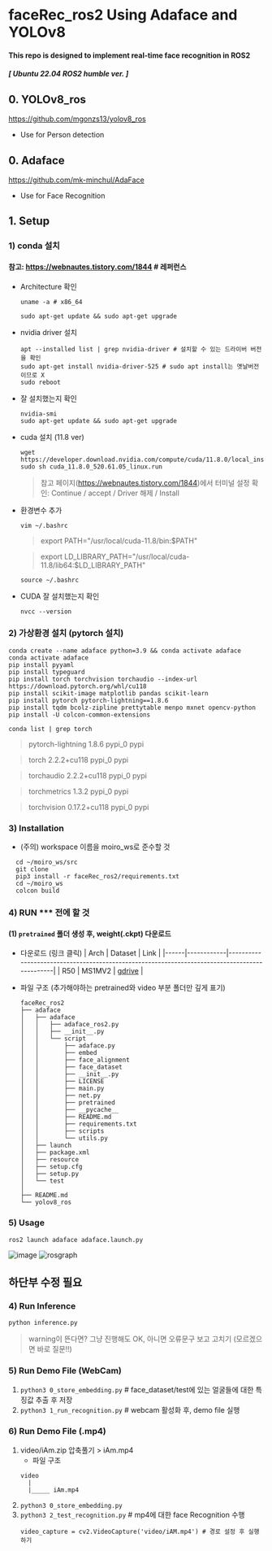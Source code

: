 # faceRec_ros2 Using Adaface and YOLOv8
#### This repo is designed to implement real-time face recognition in ROS2
##### [ Ubuntu 22.04 ROS2 humble ver. ]
## 0. YOLOv8_ros
https://github.com/mgonzs13/yolov8_ros
- Use for Person detection
  
## 0. Adaface
https://github.com/mk-minchul/AdaFace
- Use for Face Recognition

## 1. Setup
### 1) conda 설치
#### 참고: https://webnautes.tistory.com/1844 # 레퍼런스

-  Architecture 확인
    ```
    uname -a # x86_64

    sudo apt-get update && sudo apt-get upgrade
    ```
- nvidia driver 설치

    ```
    apt --installed list | grep nvidia-driver # 설치할 수 있는 드라이버 버전을 확인
    sudo apt-get install nvidia-driver-525 # sudo apt install는 옛날버전이므로 X
    sudo reboot
    ```
- 잘 설치했는지 확인
    ```
    nvidia-smi
    sudo apt-get update && sudo apt-get upgrade
    ```
- cuda 설치 (11.8 ver)
    ```
    wget https://developer.download.nvidia.com/compute/cuda/11.8.0/local_installers/cuda_11.8.0_520.61.05_linux.run
    sudo sh cuda_11.8.0_520.61.05_linux.run
    ```
    > 참고 페이지(https://webnautes.tistory.com/1844)에서 터미널 설정 확인: Continue / accept / Driver 해제 / Install

- 환경변수 추가
    ```
    vim ~/.bashrc
    ```
    > export PATH="/usr/local/cuda-11.8/bin:$PATH"
    
    > export LD_LIBRARY_PATH="/usr/local/cuda-11.8/lib64:$LD_LIBRARY_PATH"

    ```
    source ~/.bashrc
    ```
- CUDA 잘 설치했는지 확인
    ```
    nvcc --version
    ```

### 2) 가상환경 설치 (pytorch 설치)
```
conda create --name adaface python=3.9 && conda activate adaface
conda activate adaface
pip install pyyaml
pip install typeguard
pip install torch torchvision torchaudio --index-url https://download.pytorch.org/whl/cu118
pip install scikit-image matplotlib pandas scikit-learn
pip install pytorch pytorch-lightning==1.8.6
pip install tqdm bcolz-zipline prettytable menpo mxnet opencv-python
pip install -U colcon-common-extensions
```


```
conda list | grep torch
```
> pytorch-lightning         1.8.6                    pypi_0    pypi

> torch                     2.2.2+cu118              pypi_0    pypi

> torchaudio                2.2.2+cu118              pypi_0    pypi

> torchmetrics              1.3.2                    pypi_0    pypi

> torchvision               0.17.2+cu118             pypi_0    pypi


### 3) Installation
- (주의) workspace 이름을 moiro_ws로 준수할 것
```
  cd ~/moiro_ws/src
  git clone
  pip3 install -r faceRec_ros2/requirements.txt
  cd ~/moiro_ws
  colcon build
```

### 4) RUN *** 전에 할 것
#### (1)  ```pretrained``` 폴더 생성 후, weight(.ckpt) 다운로드
- 다운로드 (링크 클릭)
    | Arch | Dataset    | Link                                                                                         |
    |------|------------|----------------------------------------------------------------------------------------------|
    | R50  | MS1MV2     | [gdrive](https://drive.google.com/file/d/1eUaSHG4pGlIZK7hBkqjyp2fc2epKoBvI/view?usp=sharing) |

- 파일 구조 (추가해야하는 pretrained와 video 부분 폴더만 깊게 표기)
    ```
    faceRec_ros2
    ├── adaface
    │   ├── adaface
    │   │   ├── adaface_ros2.py
    │   │   ├── __init__.py
    │   │   └── script
    │   │       ├── adaface.py
    │   │       ├── embed
    │   │       ├── face_alignment
    │   │       ├── face_dataset
    │   │       ├── __init__.py
    │   │       ├── LICENSE
    │   │       ├── main.py
    │   │       ├── net.py
    │   │       ├── pretrained
    │   │       ├── __pycache__
    │   │       ├── README.md
    │   │       ├── requirements.txt
    │   │       ├── scripts
    │   │       └── utils.py
    │   ├── launch
    │   ├── package.xml
    │   ├── resource
    │   ├── setup.cfg
    │   ├── setup.py
    │   └── test   
    │    
    ├── README.md
    └── yolov8_ros

    ```

### 5) Usage
```
ros2 launch adaface adaface.launch.py
```

![image](https://github.com/MOIRO-KAIROS/faceRec_ros2/assets/114575723/d955b345-c5c8-4efe-b6c2-4ccd349e8470)
![rosgraph](https://github.com/MOIRO-KAIROS/faceRec_ros2/assets/114575723/f34f394e-b0a0-4348-86ac-77c6ff51baf1)


## 하단부 수정 필요
### 4) Run Inference
```
python inference.py
```

> warning이 뜬다면? 그냥 진행해도 OK, 아니면 오류문구 보고 고치기 (모르겠으면 바로 질문!!)

### 5) Run Demo File (WebCam)


1. ```python3 0_store_embedding.py``` # face_dataset/test에 있는 얼굴들에 대한 특징값 추출 후 저장
2. ```python3 1_run_recognition.py``` # webcam 활성화 후, demo file 실행

### 6) Run Demo File (.mp4)

1. video/iAm.zip 압축풀기 > iAm.mp4
    - 파일 구조
    ```
    video
      |
      |_____ iAm.mp4
    ```
2. ```python3 0_store_embedding.py```
3. ```python3 2_test_recognition.py``` # mp4에 대한 face Recognition 수행
    ```
    video_capture = cv2.VideoCapture('video/iAM.mp4') # 경로 설정 후 실행하기
    ```
